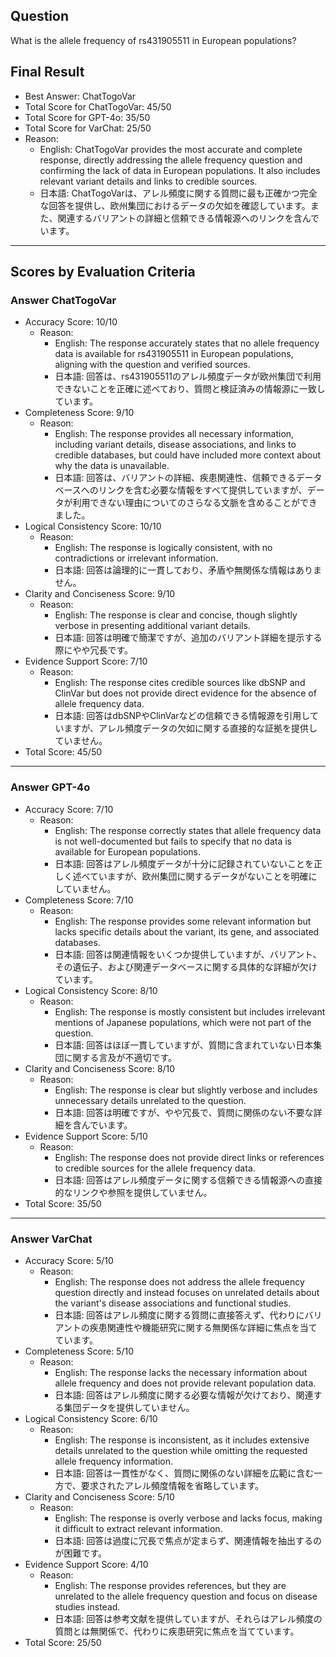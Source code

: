 ## Question

What is the allele frequency of rs431905511 in European populations?

## Final Result

- Best Answer: ChatTogoVar
- Total Score for ChatTogoVar: 45/50
- Total Score for GPT-4o: 35/50
- Total Score for VarChat: 25/50
- Reason:
  - English: ChatTogoVar provides the most accurate and complete response, directly addressing the allele frequency question and confirming the lack of data in European populations. It also includes relevant variant details and links to credible sources.
  - 日本語: ChatTogoVarは、アレル頻度に関する質問に最も正確かつ完全な回答を提供し、欧州集団におけるデータの欠如を確認しています。また、関連するバリアントの詳細と信頼できる情報源へのリンクを含んでいます。

---

## Scores by Evaluation Criteria

### Answer ChatTogoVar
- Accuracy Score: 10/10
  - Reason: 
    - English: The response accurately states that no allele frequency data is available for rs431905511 in European populations, aligning with the question and verified sources.
    - 日本語: 回答は、rs431905511のアレル頻度データが欧州集団で利用できないことを正確に述べており、質問と検証済みの情報源に一致しています。
- Completeness Score: 9/10
  - Reason: 
    - English: The response provides all necessary information, including variant details, disease associations, and links to credible databases, but could have included more context about why the data is unavailable.
    - 日本語: 回答は、バリアントの詳細、疾患関連性、信頼できるデータベースへのリンクを含む必要な情報をすべて提供していますが、データが利用できない理由についてのさらなる文脈を含めることができました。
- Logical Consistency Score: 10/10
  - Reason: 
    - English: The response is logically consistent, with no contradictions or irrelevant information.
    - 日本語: 回答は論理的に一貫しており、矛盾や無関係な情報はありません。
- Clarity and Conciseness Score: 9/10
  - Reason: 
    - English: The response is clear and concise, though slightly verbose in presenting additional variant details.
    - 日本語: 回答は明確で簡潔ですが、追加のバリアント詳細を提示する際にやや冗長です。
- Evidence Support Score: 7/10
  - Reason: 
    - English: The response cites credible sources like dbSNP and ClinVar but does not provide direct evidence for the absence of allele frequency data.
    - 日本語: 回答はdbSNPやClinVarなどの信頼できる情報源を引用していますが、アレル頻度データの欠如に関する直接的な証拠を提供していません。
- Total Score: 45/50

---

### Answer GPT-4o
- Accuracy Score: 7/10
  - Reason: 
    - English: The response correctly states that allele frequency data is not well-documented but fails to specify that no data is available for European populations.
    - 日本語: 回答はアレル頻度データが十分に記録されていないことを正しく述べていますが、欧州集団に関するデータがないことを明確にしていません。
- Completeness Score: 7/10
  - Reason: 
    - English: The response provides some relevant information but lacks specific details about the variant, its gene, and associated databases.
    - 日本語: 回答は関連情報をいくつか提供していますが、バリアント、その遺伝子、および関連データベースに関する具体的な詳細が欠けています。
- Logical Consistency Score: 8/10
  - Reason: 
    - English: The response is mostly consistent but includes irrelevant mentions of Japanese populations, which were not part of the question.
    - 日本語: 回答はほぼ一貫していますが、質問に含まれていない日本集団に関する言及が不適切です。
- Clarity and Conciseness Score: 8/10
  - Reason: 
    - English: The response is clear but slightly verbose and includes unnecessary details unrelated to the question.
    - 日本語: 回答は明確ですが、やや冗長で、質問に関係のない不要な詳細を含んでいます。
- Evidence Support Score: 5/10
  - Reason: 
    - English: The response does not provide direct links or references to credible sources for the allele frequency data.
    - 日本語: 回答はアレル頻度データに関する信頼できる情報源への直接的なリンクや参照を提供していません。
- Total Score: 35/50

---

### Answer VarChat
- Accuracy Score: 5/10
  - Reason: 
    - English: The response does not address the allele frequency question directly and instead focuses on unrelated details about the variant's disease associations and functional studies.
    - 日本語: 回答はアレル頻度に関する質問に直接答えず、代わりにバリアントの疾患関連性や機能研究に関する無関係な詳細に焦点を当てています。
- Completeness Score: 5/10
  - Reason: 
    - English: The response lacks the necessary information about allele frequency and does not provide relevant population data.
    - 日本語: 回答はアレル頻度に関する必要な情報が欠けており、関連する集団データを提供していません。
- Logical Consistency Score: 6/10
  - Reason: 
    - English: The response is inconsistent, as it includes extensive details unrelated to the question while omitting the requested allele frequency information.
    - 日本語: 回答は一貫性がなく、質問に関係のない詳細を広範に含む一方で、要求されたアレル頻度情報を省略しています。
- Clarity and Conciseness Score: 5/10
  - Reason: 
    - English: The response is overly verbose and lacks focus, making it difficult to extract relevant information.
    - 日本語: 回答は過度に冗長で焦点が定まらず、関連情報を抽出するのが困難です。
- Evidence Support Score: 4/10
  - Reason: 
    - English: The response provides references, but they are unrelated to the allele frequency question and focus on disease studies instead.
    - 日本語: 回答は参考文献を提供していますが、それらはアレル頻度の質問とは無関係で、代わりに疾患研究に焦点を当てています。
- Total Score: 25/50